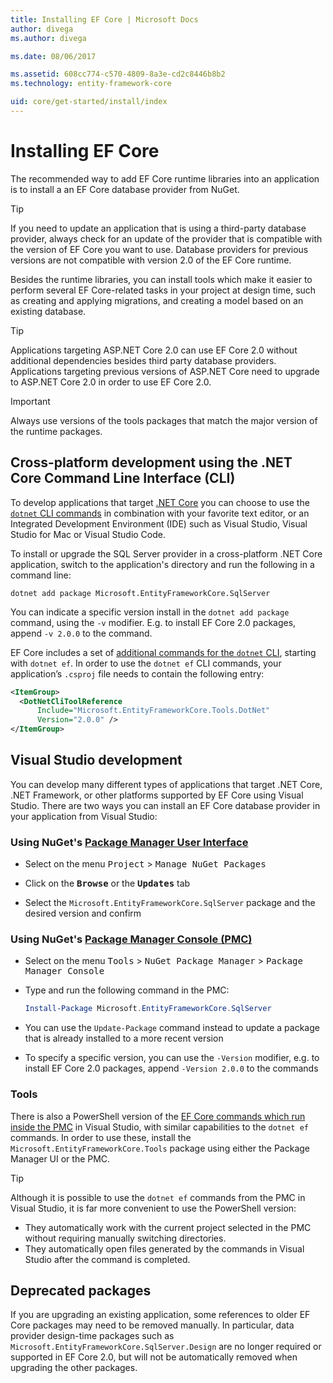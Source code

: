 ```yaml
---
title: Installing EF Core | Microsoft Docs
author: divega
ms.author: divega

ms.date: 08/06/2017

ms.assetid: 608cc774-c570-4809-8a3e-cd2c8446b8b2
ms.technology: entity-framework-core

uid: core/get-started/install/index
---
```

# Installing EF Core

The recommended way to add EF Core runtime libraries into an application is to install a an EF Core database provider from NuGet.

> [!TIP]  
> If you need to update an application that is using a third-party database provider, always check for an update of the provider that is compatible with the version of EF Core you want to use. Database providers for previous versions are not compatible with version 2.0 of the EF Core runtime.  

Besides the runtime libraries, you can install tools which make it easier to perform several EF Core-related tasks in your project at design time, such as creating and applying migrations, and creating a model based on an existing database.

> [!TIP]  
> Applications targeting ASP.NET Core 2.0 can use EF Core 2.0 without additional dependencies besides third party database providers. Applications targeting previous versions of ASP.NET Core need to upgrade to ASP.NET Core 2.0 in order to use EF Core 2.0.

> [!IMPORTANT]  
> Always use versions of the tools packages that match the major version of the runtime packages.

<a name="cli"></a>
## Cross-platform development using the .NET Core Command Line Interface (CLI)

To develop applications that target [.NET Core](https://www.microsoft.com/net/download/core) you can choose to use the [`dotnet` CLI commands](https://docs.microsoft.com/en-us/dotnet/core/tools/) in combination with your favorite text editor, or an Integrated Development Environment (IDE) such as Visual Studio, Visual Studio for Mac or Visual Studio Code.

To install or upgrade the SQL Server provider in a cross-platform .NET Core application, switch to the application's directory and run the following in a command line:

``` shell
dotnet add package Microsoft.EntityFrameworkCore.SqlServer
```

You can indicate a specific version install in the `dotnet add package` command, using the `-v` modifier. E.g. to install EF Core 2.0 packages, append `-v 2.0.0` to the command.

EF Core includes a set of [additional commands for the `dotnet` CLI](../../miscellaneous/cli/dotnet.md), starting with `dotnet ef`. In order to use the `dotnet ef` CLI commands, your application’s `.csproj` file needs to contain the following entry:

``` xml
<ItemGroup>
  <DotNetCliToolReference
      Include="Microsoft.EntityFrameworkCore.Tools.DotNet"
      Version="2.0.0" />
</ItemGroup>
```
<a name="visual-studio"></a>
## Visual Studio development

You can develop many different types of applications that target .NET Core, .NET Framework, or other platforms supported by EF Core using Visual Studio. There are two ways you can install an EF Core database provider in your application from Visual Studio:

### Using NuGet's [Package Manager User Interface](https://docs.microsoft.com/en-us/nuget/tools/package-manager-ui)

* Select on the menu <kbd>Project</kbd> > <kbd>Manage NuGet Packages</kbd>

* Click on the <kbd>**Browse**</kbd> or the <kbd>**Updates**</kbd> tab

* Select the `Microsoft.EntityFrameworkCore.SqlServer` package and the desired version and confirm

### Using NuGet's [Package Manager Console (PMC)](https://docs.microsoft.com/en-us/nuget/tools/package-manager-console)

* Select on the menu <kbd>Tools</kbd> > <kbd>NuGet Package Manager</kbd> > <kbd>Package Manager Console</kbd>

* Type and run the following command in the PMC:

  ``` powershell
  Install-Package Microsoft.EntityFrameworkCore.SqlServer
  ```
* You can use the `Update-Package` command instead to update a package that is already installed to a more recent  version

* To specify a specific version, you can use the `-Version` modifier, e.g. to install EF Core 2.0 packages, append `-Version 2.0.0` to the commands

### Tools

There is also a PowerShell version of the [EF Core commands which run inside the PMC](../../miscellaneous/cli/powershell.md) in Visual Studio, with similar capabilities to the `dotnet ef` commands. In order to use these, install the `Microsoft.EntityFrameworkCore.Tools` package using either the Package Manager UI or the PMC.

> [!TIP]  
> Although it is possible to use the `dotnet ef` commands from the PMC in Visual Studio, it is far more convenient to use the PowerShell version:
> * They automatically work with the current project selected in the PMC without requiring manually switching directories.  
> * They automatically open files generated by the commands in Visual Studio after the command is completed.

## Deprecated packages

If you are upgrading an existing application, some references to older EF Core packages may need to be removed manually. In particular, data provider design-time packages such as `Microsoft.EntityFrameworkCore.SqlServer.Design` are no longer required or supported in EF Core 2.0, but will not be automatically removed when upgrading the other packages.
